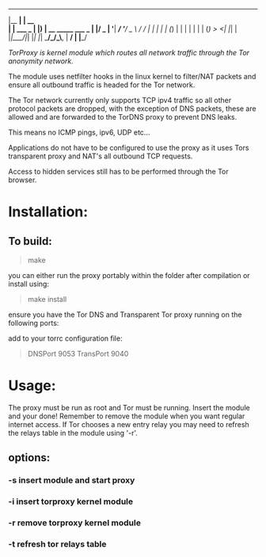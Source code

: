  _______         _____
 |__   __|       |  __ \
    | | ___  _ __| |__) | __ _____  ___   _
    | |/ _ \| '__|  ___/ '__/ _ \ \/ / | | |
    | | (_) | |  | |   | | | (_) >  <| |_| |
    |_|\___/|_|  |_|   |_|  \___/_/\_\\__, |
                                       __/ |
                                      |___/

*TorProxy is kernel module which routes all network traffic through the Tor anonymity network.*

The module uses netfilter hooks in the linux kernel to filter/NAT packets and ensure all outbound traffic is headed for the Tor network.

The Tor network currently only supports TCP ipv4 traffic so all other protocol packets are dropped, with the exception of DNS packets, these are allowed and are forwarded to the TorDNS proxy to prevent DNS leaks.

This means no ICMP pings, ipv6, UDP etc...

Applications do not have to be configured to use the proxy as it uses Tors transparent proxy and NAT's all outbound TCP requests.

Access to hidden services still has to be performed through the Tor browser.


# Installation:

## To build:

> make

you can either run the proxy portably within the folder after compilation or install using:

> make install

ensure you have the Tor DNS and Transparent Tor proxy running on the following ports:

add to your torrc configuration file:

> DNSPort 9053
> TransPort 9040

# Usage:

The proxy must be run as root and Tor must be running. Insert the module and your done! Remember to remove the module when you want regular internet access.
If Tor chooses a new entry relay you may need to refresh the relays table in the module using '-r'.

## options:
### -s insert module and start proxy
### -i insert torproxy kernel module
### -r remove torproxy kernel module
### -t refresh tor relays table



